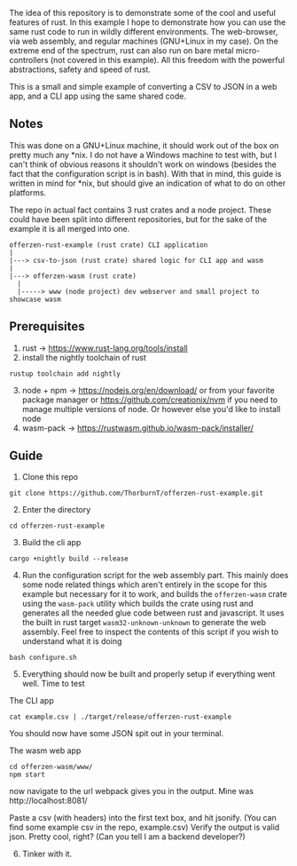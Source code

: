 The idea of this repository is to demonstrate some of the cool and useful features of rust. In this example I hope to demonstrate how you can use the same rust code to run in wildly different environments. The web-browser, via web assembly, and regular machines (GNU+Linux in my case). On the extreme end of the spectrum, rust can also run on bare metal micro-controllers (not covered in this example). All this freedom with the powerful abstractions, safety and speed of rust. 

This is a small and simple example of converting a CSV to JSON in a web app, and a CLI app using the same shared code.

##  Notes
This was done on a GNU+Linux machine, it should work out of the box on pretty much any *nix. I do not have a Windows machine to test with, but I can't think of obvious reasons it shouldn't work on windows (besides the fact that the configuration script is in bash). With that in mind, this guide is written in mind for *nix, but should give an indication of what to do on other platforms.

The repo in actual fact contains 3 rust crates and a node project. These could have been split into different repositories, but for the sake of the example it is all merged into one. 
```
offerzen-rust-example (rust crate) CLI application
|
|---> csv-to-json (rust crate) shared logic for CLI app and wasm
|
|---> offerzen-wasm (rust crate)
  |
  |-----> www (node project) dev webserver and small project to showcase wasm
```

## Prerequisites

1. rust -> https://www.rust-lang.org/tools/install
2. install the nightly toolchain of rust
```
rustup toolchain add nightly
```
3. node + npm -> https://nodejs.org/en/download/ or from your favorite package manager or https://github.com/creationix/nvm if you need to manage multiple versions of node. Or however else you'd like to install node
4. wasm-pack -> https://rustwasm.github.io/wasm-pack/installer/

## Guide

1. Clone this repo
```
git clone https://github.com/ThorburnT/offerzen-rust-example.git
```
2. Enter the directory 
```
cd offerzen-rust-example
```
3. Build the cli app
```
cargo +nightly build --release
```
4. Run the configuration script for the web assembly part. This mainly does some node related things which aren't entirely in the scope for this example but necessary for it to work, and builds the  `offerzen-wasm` crate using the `wasm-pack` utility which builds the crate using rust and generates all the needed glue code between rust and javascript. It uses the built in rust target `wasm32-unknown-unknown` to generate the web assembly. Feel free to inspect the contents of this script if you wish to understand what it is doing
```
bash configure.sh
```
5. Everything should now be built and properly setup if everything went well. Time to test

The CLI app
```
cat example.csv | ./target/release/offerzen-rust-example
```
You should now have some JSON spit out in your terminal.

The wasm web app
```
cd offerzen-wasm/www/
npm start
```
now navigate to the url webpack gives you in the output. Mine was http://localhost:8081/


Paste a csv (with headers) into the first text box, and hit jsonify. (You can find some example csv in the repo, example.csv) Verify the output is valid json. Pretty cool, right? (Can you tell I am a backend developer?)

6. Tinker with it. 